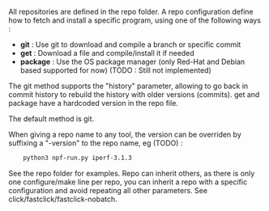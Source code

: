 All repositories are defined in the repo folder. A repo configuration define how
to fetch and install a specific program, using one of the following ways :

  * **git** : Use git to download and compile a branch or specific commit
  * **get** : Download a file and compile/install it if needed
  * **package** : Use the OS package manager (only Red-Hat and Debian based supported for now) (TODO : Still not implemented)

The git method supports the "history" parameter, allowing to go back
in commit history to rebuild the history with older versions (commits).
get and package have a hardcoded version in the repo file.

The default method is git.

When giving a repo name to any tool, the version can be overriden by
suffixing a "-version" to the repo name, eg (TODO) :
```bash
    python3 npf-run.py iperf-3.1.3
```

See the repo folder for examples. Repo can inherit others, as there is only one
configure/make line per repo, you can inherit a repo with a specific
configuration and avoid repeating all other parameters. See click/fastclick/fastclick-nobatch.
